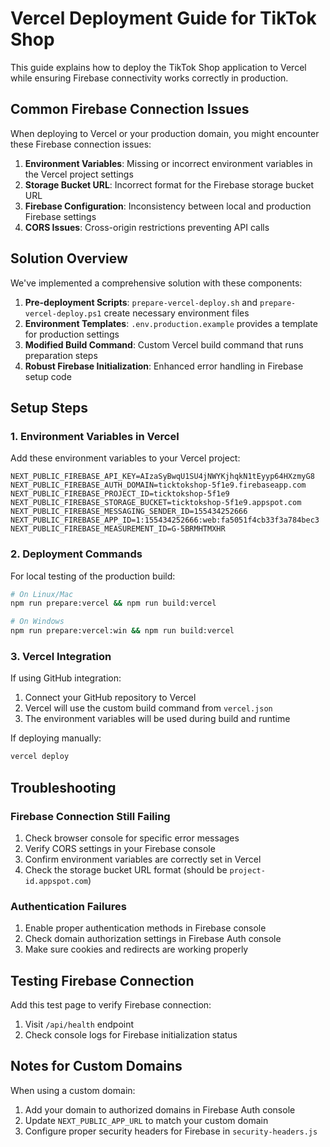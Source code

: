 # Vercel Deployment Guide for TikTok Shop

This guide explains how to deploy the TikTok Shop application to Vercel while ensuring Firebase connectivity works correctly in production.

## Common Firebase Connection Issues

When deploying to Vercel or your production domain, you might encounter these Firebase connection issues:

1. **Environment Variables**: Missing or incorrect environment variables in the Vercel project settings
2. **Storage Bucket URL**: Incorrect format for the Firebase storage bucket URL
3. **Firebase Configuration**: Inconsistency between local and production Firebase settings
4. **CORS Issues**: Cross-origin restrictions preventing API calls

## Solution Overview

We've implemented a comprehensive solution with these components:

1. **Pre-deployment Scripts**: `prepare-vercel-deploy.sh` and `prepare-vercel-deploy.ps1` create necessary environment files
2. **Environment Templates**: `.env.production.example` provides a template for production settings
3. **Modified Build Command**: Custom Vercel build command that runs preparation steps
4. **Robust Firebase Initialization**: Enhanced error handling in Firebase setup code

## Setup Steps

### 1. Environment Variables in Vercel

Add these environment variables to your Vercel project:

```
NEXT_PUBLIC_FIREBASE_API_KEY=AIzaSyBwqU1SU4jNWYKjhqkN1tEyyp64HXzmyG8
NEXT_PUBLIC_FIREBASE_AUTH_DOMAIN=ticktokshop-5f1e9.firebaseapp.com
NEXT_PUBLIC_FIREBASE_PROJECT_ID=ticktokshop-5f1e9
NEXT_PUBLIC_FIREBASE_STORAGE_BUCKET=ticktokshop-5f1e9.appspot.com
NEXT_PUBLIC_FIREBASE_MESSAGING_SENDER_ID=155434252666
NEXT_PUBLIC_FIREBASE_APP_ID=1:155434252666:web:fa5051f4cb33f3a784bec3
NEXT_PUBLIC_FIREBASE_MEASUREMENT_ID=G-5BRMHTMXHR
```

### 2. Deployment Commands

For local testing of the production build:
```bash
# On Linux/Mac
npm run prepare:vercel && npm run build:vercel

# On Windows
npm run prepare:vercel:win && npm run build:vercel
```

### 3. Vercel Integration

If using GitHub integration:
1. Connect your GitHub repository to Vercel
2. Vercel will use the custom build command from `vercel.json`
3. The environment variables will be used during build and runtime

If deploying manually:
```bash
vercel deploy
```

## Troubleshooting

### Firebase Connection Still Failing

1. Check browser console for specific error messages
2. Verify CORS settings in your Firebase console
3. Confirm environment variables are correctly set in Vercel
4. Check the storage bucket URL format (should be `project-id.appspot.com`)

### Authentication Failures

1. Enable proper authentication methods in Firebase console
2. Check domain authorization settings in Firebase Auth console
3. Make sure cookies and redirects are working properly

## Testing Firebase Connection

Add this test page to verify Firebase connection:

1. Visit `/api/health` endpoint
2. Check console logs for Firebase initialization status

## Notes for Custom Domains

When using a custom domain:
1. Add your domain to authorized domains in Firebase Auth console
2. Update `NEXT_PUBLIC_APP_URL` to match your custom domain
3. Configure proper security headers for Firebase in `security-headers.js`
